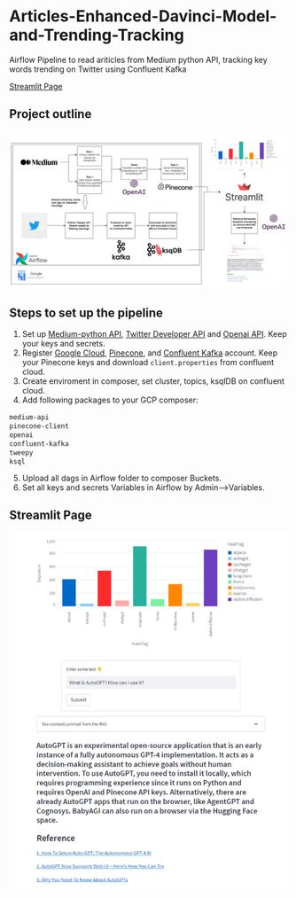 # Articles-Enhanced-Davinci-Model-and-Trending-Tracking
Airflow Pipeline to read ariticles from Medium python API, tracking key words trending on Twitter using Confluent Kafka

[Streamlit Page](https://dduan-zw-visualize-trends-app-gpc1ct.streamlit.app/)

## Project outline 
![alt text](https://github.com/DDuan-zw/Articles-Enhanced-Davinci-Model-and-Trending-Tracking/blob/main/src/outline.jpg)

## Steps to set up the pipeline 
1. Set up [Medium-python API](https://pypi.org/project/medium-api/), [Twitter Developer API](https://developer.twitter.com/en/portal/dashboard) and [Openai API](https://openai.com/blog/openai-api). Keep your keys and secrets.    
2. Register [Google Cloud](https://cloud.google.com/), [Pinecone](https://www.pinecone.io/), and [Confluent Kafka](https://www.confluent.io/) account. Keep your Pinecone keys and download `client.properties` from confluent cloud. 
3. Create enviroment in composer, set cluster, topics, ksqlDB on confluent cloud.
4. Add following packages to your GCP composer:
```
medium-api
pinecone-client
openai
confluent-kafka
tweepy
ksql
```
5. Upload all dags in Airflow folder to composer Buckets.
6. Set all keys and secrets Variables in Airflow by Admin-->Variables.



## Streamlit Page
![alt text](https://github.com/DDuan-zw/Articles-Enhanced-Davinci-Model-and-Trending-Tracking/blob/main/src/streamlit_interface.png)
